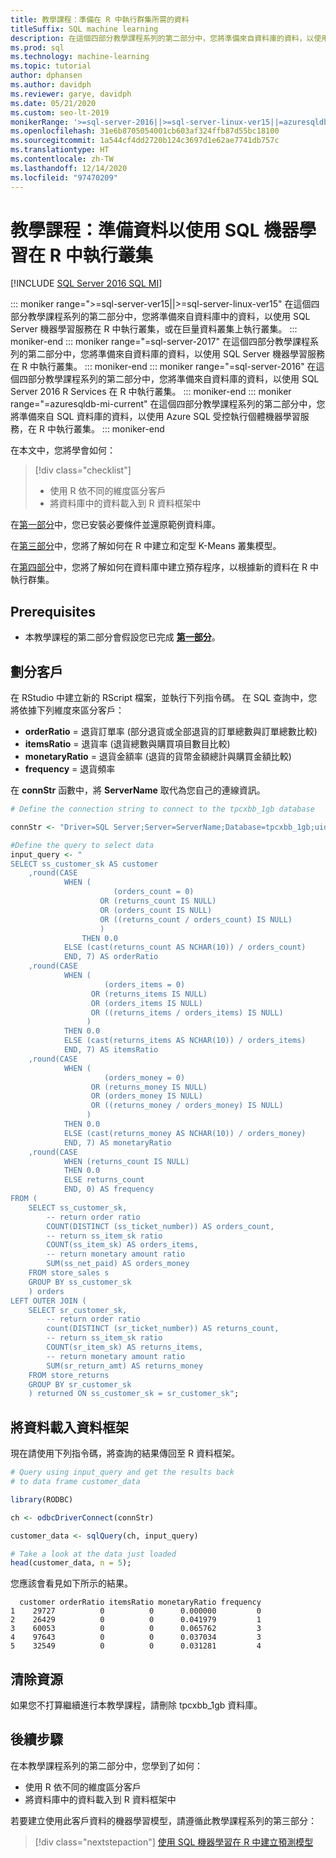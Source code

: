 ```yaml
---
title: 教學課程：準備在 R 中執行群集所需的資料
titleSuffix: SQL machine learning
description: 在這個四部分教學課程系列的第二部分中，您將準備來自資料庫的資料，以使用 SQL 機器學習在 R 中執行叢集。
ms.prod: sql
ms.technology: machine-learning
ms.topic: tutorial
author: dphansen
ms.author: davidph
ms.reviewer: garye, davidph
ms.date: 05/21/2020
ms.custom: seo-lt-2019
monikerRange: '>=sql-server-2016||>=sql-server-linux-ver15||=azuresqldb-mi-current'
ms.openlocfilehash: 31e6b8705054001cb603af324ffb87d55bc18100
ms.sourcegitcommit: 1a544cf4dd2720b124c3697d1e62ae7741db757c
ms.translationtype: HT
ms.contentlocale: zh-TW
ms.lasthandoff: 12/14/2020
ms.locfileid: "97470209"
---
```

# <a name="tutorial-prepare-data-to-perform-clustering-in-r-with-sql-machine-learning"></a>教學課程：準備資料以使用 SQL 機器學習在 R 中執行叢集
[!INCLUDE [SQL Server 2016 SQL MI](../../includes/applies-to-version/sqlserver2016-asdbmi.md)]

::: moniker range=">=sql-server-ver15||>=sql-server-linux-ver15"
在這個四部分教學課程系列的第二部分中，您將準備來自資料庫中的資料，以使用 SQL Server 機器學習服務在 R 中執行叢集，或在巨量資料叢集上執行叢集。
::: moniker-end
::: moniker range="=sql-server-2017"
在這個四部分教學課程系列的第二部分中，您將準備來自資料庫的資料，以使用 SQL Server 機器學習服務在 R 中執行叢集。
::: moniker-end
::: moniker range="=sql-server-2016"
在這個四部分教學課程系列的第二部分中，您將準備來自資料庫的資料，以使用 SQL Server 2016 R Services 在 R 中執行叢集。
::: moniker-end
::: moniker range="=azuresqldb-mi-current"
在這個四部分教學課程系列的第二部分中，您將準備來自 SQL 資料庫的資料，以使用 Azure SQL 受控執行個體機器學習服務，在 R 中執行叢集。
::: moniker-end

在本文中，您將學會如何：

> [!div class="checklist"]
> * 使用 R 依不同的維度區分客戶
> * 將資料庫中的資料載入到 R 資料框架中

在[第一部分](r-clustering-model-introduction.md)中，您已安裝必要條件並還原範例資料庫。

在[第三部分](r-clustering-model-build.md)中，您將了解如何在 R 中建立和定型 K-Means 叢集模型。

在[第四部分](r-clustering-model-deploy.md)中，您將了解如何在資料庫中建立預存程序，以根據新的資料在 R 中執行群集。

## <a name="prerequisites"></a>Prerequisites

* 本教學課程的第二部分會假設您已完成 [**第一部分**](r-clustering-model-introduction.md)。

## <a name="separate-customers"></a>劃分客戶

在 RStudio 中建立新的 RScript 檔案，並執行下列指令碼。
在 SQL 查詢中，您將依據下列維度來區分客戶：

* **orderRatio** = 退貨訂單率 (部分退貨或全部退貨的訂單總數與訂單總數比較)
* **itemsRatio** = 退貨率 (退貨總數與購買項目數目比較)
* **monetaryRatio** = 退貨金額率 (退貨的貨幣金額總計與購買金額比較)
* **frequency** = 退貨頻率

在 **connStr** 函數中，將 **ServerName** 取代為您自己的連線資訊。

```r
# Define the connection string to connect to the tpcxbb_1gb database

connStr <- "Driver=SQL Server;Server=ServerName;Database=tpcxbb_1gb;uid=Username;pwd=Password"

#Define the query to select data
input_query <- "
SELECT ss_customer_sk AS customer
    ,round(CASE 
            WHEN (
                       (orders_count = 0)
                    OR (returns_count IS NULL)
                    OR (orders_count IS NULL)
                    OR ((returns_count / orders_count) IS NULL)
                    )
                THEN 0.0
            ELSE (cast(returns_count AS NCHAR(10)) / orders_count)
            END, 7) AS orderRatio
    ,round(CASE 
            WHEN (
                     (orders_items = 0)
                  OR (returns_items IS NULL)
                  OR (orders_items IS NULL)
                  OR ((returns_items / orders_items) IS NULL)
                 )
            THEN 0.0
            ELSE (cast(returns_items AS NCHAR(10)) / orders_items)
            END, 7) AS itemsRatio
    ,round(CASE 
            WHEN (
                     (orders_money = 0)
                  OR (returns_money IS NULL)
                  OR (orders_money IS NULL)
                  OR ((returns_money / orders_money) IS NULL)
                 )
            THEN 0.0
            ELSE (cast(returns_money AS NCHAR(10)) / orders_money)
            END, 7) AS monetaryRatio
    ,round(CASE 
            WHEN (returns_count IS NULL)
            THEN 0.0
            ELSE returns_count
            END, 0) AS frequency
FROM (
    SELECT ss_customer_sk,
        -- return order ratio
        COUNT(DISTINCT (ss_ticket_number)) AS orders_count,
        -- return ss_item_sk ratio
        COUNT(ss_item_sk) AS orders_items,
        -- return monetary amount ratio
        SUM(ss_net_paid) AS orders_money
    FROM store_sales s
    GROUP BY ss_customer_sk
    ) orders
LEFT OUTER JOIN (
    SELECT sr_customer_sk,
        -- return order ratio
        count(DISTINCT (sr_ticket_number)) AS returns_count,
        -- return ss_item_sk ratio
        COUNT(sr_item_sk) AS returns_items,
        -- return monetary amount ratio
        SUM(sr_return_amt) AS returns_money
    FROM store_returns
    GROUP BY sr_customer_sk
    ) returned ON ss_customer_sk = sr_customer_sk";
```

## <a name="load-the-data-into-a-data-frame"></a>將資料載入資料框架

現在請使用下列指令碼，將查詢的結果傳回至 R 資料框架。

```r
# Query using input_query and get the results back
# to data frame customer_data

library(RODBC)

ch <- odbcDriverConnect(connStr)

customer_data <- sqlQuery(ch, input_query)

# Take a look at the data just loaded
head(customer_data, n = 5);
```

您應該會看見如下所示的結果。

```results
  customer orderRatio itemsRatio monetaryRatio frequency
1    29727          0          0      0.000000         0
2    26429          0          0      0.041979         1
3    60053          0          0      0.065762         3
4    97643          0          0      0.037034         3
5    32549          0          0      0.031281         4
```

## <a name="clean-up-resources"></a>清除資源

如果您不打算繼續進行本教學課程，請刪除 tpcxbb_1gb 資料庫。

## <a name="next-steps"></a>後續步驟

在本教學課程系列的第二部分中，您學到了如何：

* 使用 R 依不同的維度區分客戶
* 將資料庫中的資料載入到 R 資料框架中

若要建立使用此客戶資料的機器學習模型，請遵循此教學課程系列的第三部分：

> [!div class="nextstepaction"]
> [使用 SQL 機器學習在 R 中建立預測模型](r-clustering-model-build.md)

